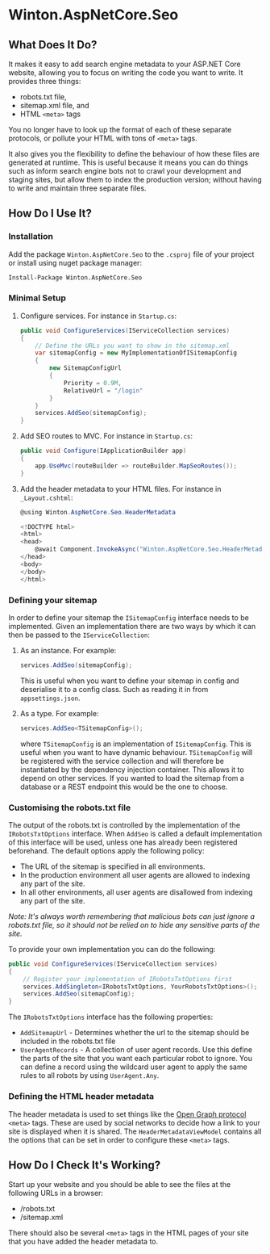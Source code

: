 # Winton.AspNetCore.Seo

## What Does It Do?
It makes it easy to add search engine metadata to your ASP.NET Core website, allowing you to focus on writing the code you want to write. It provides three things:

* robots.txt file,
* sitemap.xml file, and
* HTML `<meta>` tags

You no longer have to look up the format of each of these separate protocols, or pollute your HTML with tons of `<meta>` tags.

It also gives you the flexibility to define the behaviour of how these files are generated at runtime. This is useful because it means you can do things such as inform search engine bots not to crawl your development and staging sites, but allow them to index the production version; without having to write and maintain three separate files.

## How Do I Use It?
### Installation
Add the package `Winton.AspNetCore.Seo` to the `.csproj` file of your project or install using nuget package manager:

```sh
Install-Package Winton.AspNetCore.Seo
```

### Minimal Setup
1. Configure services. For instance in `Startup.cs`:

    ```csharp
    public void ConfigureServices(IServiceCollection services)
    {
        // Define the URLs you want to show in the sitemap.xml
        var sitemapConfig = new MyImplementationOfISitemapConfig 
        {
            new SitemapConfigUrl
            {
                Priority = 0.9M,
                RelativeUrl = "/login"
            }
        }
        services.AddSeo(sitemapConfig);
    }
    ```

1. Add SEO routes to MVC. For instance in `Startup.cs`:
    
    ```csharp
    public void Configure(IApplicationBuilder app)
    {
        app.UseMvc(routeBuilder => routeBuilder.MapSeoRoutes());
    }
    ```
1. Add the header metadata to your HTML files. For instance in `_Layout.cshtml`:

    ```csharp
    @using Winton.AspNetCore.Seo.HeaderMetadata

    <!DOCTYPE html>
    <html>
    <head>
        @await Component.InvokeAsync("Winton.AspNetCore.Seo.HeaderMetadata", new HeaderMetadataViewModel { Title = "Your Site's Title", Description = "The description of your website", Image = "/url/to/site/image" })
    </head>
    <body>
    </body>
    </html>
    ```
### Defining your sitemap
In order to define your sitemap the `ISitemapConfig` interface needs to be implemented. Given an implementation there are two ways by which it can then be passed to the `IServiceCollection`:

1. As an instance. For example: 
    ```csharp
    services.AddSeo(sitemapConfig);
    ```
    This is useful when you want to define your sitemap in config and deserialise it to a config class. Such as reading it in from `appsettings.json`.

1. As a type. For example:
    ```csharp
    services.AddSeo<TSitemapConfig>();
    ```
    where `TSitemapConfig` is an implementation of `ISitemapConfig`. This is useful when you want to have dynamic behaviour. `TSitemapConfig` will be registered with the service collection and will therefore be instantiated by the dependency injection container. This allows it to depend on other services. If you wanted to load the sitemap from a database or a REST endpoint this would be the one to choose.

### Customising the robots.txt file
The output of the robots.txt is controlled by the implementation of the `IRobotsTxtOptions` interface. When `AddSeo` is called a default implementation of this interface will be used, unless one has already been registered beforehand. The default options apply the following policy:

* The URL of the sitemap is specified in all environments.
* In the production environment all user agents are allowed to indexing any part of the site.
* In all other environments, all user agents are disallowed from indexing any part of the site.

*Note: It's always worth remembering that malicious bots can just ignore a robots.txt file, so it should not be relied on to hide any sensitive parts of the site.*

To provide your own implementation you can do the following:

```csharp
public void ConfigureServices(IServiceCollection services)
{
    // Register your implementation of IRobotsTxtOptions first
    services.AddSingleton<IRobotsTxtOptions, YourRobotsTxtOptions>();
    services.AddSeo(sitemapConfig);
}
```

The `IRobotsTxtOptions` interface has the following properties:

* `AddSitemapUrl` - Determines whether the url to the sitemap should be included in the robots.txt file
* `UserAgentRecords` - A collection of user agent records. Use this define the parts of the site that you want each particular robot to ignore. You can define a record using the wildcard user agent to apply the same rules to all robots by using `UserAgent.Any`.

### Defining the HTML header metadata
The header metadata is used to set things like the [Open Graph protocol](http://ogp.me/) `<meta>` tags. These are used by social networks to decide how a link to your site is displayed when it is shared. The `HeaderMetadataViewModel` contains all the options that can be set in order to configure these `<meta>` tags.

## How Do I Check It's Working?
Start up your website and you should be able to see the files at the following URLs in a browser:
* /robots.txt
* /sitemap.xml

There should also be several `<meta>` tags in the HTML pages of your site that you have added the header metadata to.
